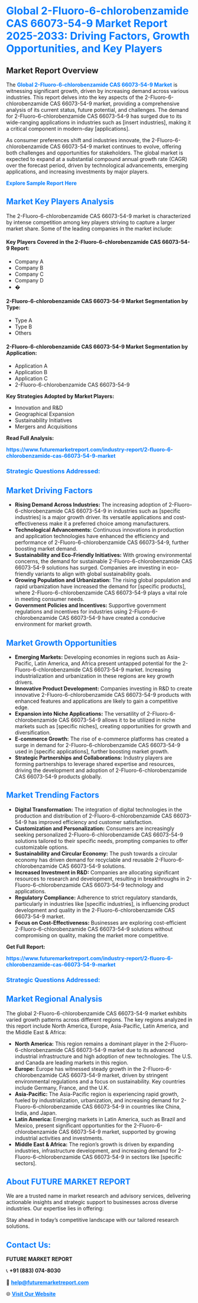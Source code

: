 <h1 style="color: #007BFF;">Global 2-Fluoro-6-chlorobenzamide CAS 66073-54-9 Market Report 2025-2033: Driving Factors, Growth Opportunities, and Key Players</h1>

<section id="overview">
<h2>Market Report Overview</h2>
<p>The <a href="https://www.futuremarketreport.com/industry-report/2-fluoro-6-chlorobenzamide-cas-66073-54-9-market" style="color: #007BFF; text-decoration: none;"><strong>Global 2-Fluoro-6-chlorobenzamide CAS 66073-54-9 Market</strong></a> is witnessing significant growth, driven by increasing demand across various industries. This report delves into the key aspects of the 2-Fluoro-6-chlorobenzamide CAS 66073-54-9 market, providing a comprehensive analysis of its current status, future potential, and challenges. The demand for 2-Fluoro-6-chlorobenzamide CAS 66073-54-9 has surged due to its wide-ranging applications in industries such as [insert industries], making it a critical component in modern-day [applications].</p>
<p>As consumer preferences shift and industries innovate, the 2-Fluoro-6-chlorobenzamide CAS 66073-54-9 market continues to evolve, offering both challenges and opportunities for stakeholders. The global market is expected to expand at a substantial compound annual growth rate (CAGR) over the forecast period, driven by technological advancements, emerging applications, and increasing investments by major players.</p>
</section>

<section id="overview">
<p><a href="https://www.futuremarketreport.com/request-sample/reportId=112451" style="color: #007BFF; text-decoration: none;"><strong>Explore Sample Report Here</strong></a></p>
</section>

<section id="key-players">
<h2 style="color: #007BFF;">Market Key Players Analysis</h2>
<p>The 2-Fluoro-6-chlorobenzamide CAS 66073-54-9 market is characterized by intense competition among key players striving to capture a larger market share. Some of the leading companies in the market include:</p>
<h4>Key Players Covered in the 2-Fluoro-6-chlorobenzamide CAS 66073-54-9 Report:</h4>
<ul><li>Company A</li><li>Company B</li><li>Company C</li><li>Company D</li><li>�</li></ul>
<h4>2-Fluoro-6-chlorobenzamide CAS 66073-54-9 Market Segmentation by Type:</h4>
<ul><li>Type A</li><li>Type B</li><li>Others</li></ul>

<h4>2-Fluoro-6-chlorobenzamide CAS 66073-54-9 Market Segmentation by Application:</h4>
<ul><li>Application A</li><li>Application B</li><li>Application C</li><li>2-Fluoro-6-chlorobenzamide CAS 66073-54-9</li></ul>
<p><strong>Key Strategies Adopted by Market Players:</strong></p>
<ul>
<li>Innovation and R&D</li>
<li>Geographical Expansion</li>
<li>Sustainability Initiatives</li>
<li>Mergers and Acquisitions</li>
</ul>
</section>

<section>
<p><strong>Read Full Analysis: </strong></p><a href="https://www.futuremarketreport.com/industry-report/2-fluoro-6-chlorobenzamide-cas-66073-54-9-market" style="color: #007BFF; text-decoration: none;"><strong>https://www.futuremarketreport.com/industry-report/2-fluoro-6-chlorobenzamide-cas-66073-54-9-market</strong></a>
<h3 style="color: #007BFF;">Strategic Questions Addressed:</h3>
</section>

<section id="driving-factors">
<h2 style="color: #007BFF;">Market Driving Factors</h2>
<ul>
<li><strong>Rising Demand Across Industries:</strong> The increasing adoption of 2-Fluoro-6-chlorobenzamide CAS 66073-54-9 in industries such as [specific industries] is a major growth driver. Its versatile applications and cost-effectiveness make it a preferred choice among manufacturers.</li>
<li><strong>Technological Advancements:</strong> Continuous innovations in production and application technologies have enhanced the efficiency and performance of 2-Fluoro-6-chlorobenzamide CAS 66073-54-9, further boosting market demand.</li>
<li><strong>Sustainability and Eco-Friendly Initiatives:</strong> With growing environmental concerns, the demand for sustainable 2-Fluoro-6-chlorobenzamide CAS 66073-54-9 solutions has surged. Companies are investing in eco-friendly variants to align with global sustainability goals.</li>
<li><strong>Growing Population and Urbanization:</strong> The rising global population and rapid urbanization have increased the demand for [specific products], where 2-Fluoro-6-chlorobenzamide CAS 66073-54-9 plays a vital role in meeting consumer needs.</li>
<li><strong>Government Policies and Incentives:</strong> Supportive government regulations and incentives for industries using 2-Fluoro-6-chlorobenzamide CAS 66073-54-9 have created a conducive environment for market growth.</li>
</ul>
</section>

<section id="growth-opportunities">
<h2 style="color: #007BFF;">Market Growth Opportunities</h2>
<ul>
<li><strong>Emerging Markets:</strong> Developing economies in regions such as Asia-Pacific, Latin America, and Africa present untapped potential for the 2-Fluoro-6-chlorobenzamide CAS 66073-54-9 market. Increasing industrialization and urbanization in these regions are key growth drivers.</li>
<li><strong>Innovative Product Development:</strong> Companies investing in R&D to create innovative 2-Fluoro-6-chlorobenzamide CAS 66073-54-9 products with enhanced features and applications are likely to gain a competitive edge.</li>
<li><strong>Expansion into Niche Applications:</strong> The versatility of 2-Fluoro-6-chlorobenzamide CAS 66073-54-9 allows it to be utilized in niche markets such as [specific niches], creating opportunities for growth and diversification.</li>
<li><strong>E-commerce Growth:</strong> The rise of e-commerce platforms has created a surge in demand for 2-Fluoro-6-chlorobenzamide CAS 66073-54-9 used in [specific applications], further boosting market growth.</li>
<li><strong>Strategic Partnerships and Collaborations:</strong> Industry players are forming partnerships to leverage shared expertise and resources, driving the development and adoption of 2-Fluoro-6-chlorobenzamide CAS 66073-54-9 products globally.</li>
</ul>
</section>

<section id="trending-factors">
<h2 style="color: #007BFF;">Market Trending Factors</h2>
<ul>
<li><strong>Digital Transformation:</strong> The integration of digital technologies in the production and distribution of 2-Fluoro-6-chlorobenzamide CAS 66073-54-9 has improved efficiency and customer satisfaction.</li>
<li><strong>Customization and Personalization:</strong> Consumers are increasingly seeking personalized 2-Fluoro-6-chlorobenzamide CAS 66073-54-9 solutions tailored to their specific needs, prompting companies to offer customizable options.</li>
<li><strong>Sustainability and Circular Economy:</strong> The push towards a circular economy has driven demand for recyclable and reusable 2-Fluoro-6-chlorobenzamide CAS 66073-54-9 solutions.</li>
<li><strong>Increased Investment in R&D:</strong> Companies are allocating significant resources to research and development, resulting in breakthroughs in 2-Fluoro-6-chlorobenzamide CAS 66073-54-9 technology and applications.</li>
<li><strong>Regulatory Compliance:</strong> Adherence to strict regulatory standards, particularly in industries like [specific industries], is influencing product development and quality in the 2-Fluoro-6-chlorobenzamide CAS 66073-54-9 market.</li>
<li><strong>Focus on Cost-Effectiveness:</strong> Businesses are exploring cost-efficient 2-Fluoro-6-chlorobenzamide CAS 66073-54-9 solutions without compromising on quality, making the market more competitive.</li>
</ul>
</section>

<section>
<p><strong>Get Full Report: </strong></p><a href="https://www.futuremarketreport.com/industry-report/2-fluoro-6-chlorobenzamide-cas-66073-54-9-market" style="color: #007BFF; text-decoration: none;"><strong>https://www.futuremarketreport.com/industry-report/2-fluoro-6-chlorobenzamide-cas-66073-54-9-market</strong></a>
<h3 style="color: #007BFF;">Strategic Questions Addressed:</h3>
</section>


<section id="regional-analysis">
<h2 style="color: #007BFF;">Market Regional Analysis</h2>
<p>The global 2-Fluoro-6-chlorobenzamide CAS 66073-54-9 market exhibits varied growth patterns across different regions. The key regions analyzed in this report include North America, Europe, Asia-Pacific, Latin America, and the Middle East & Africa:</p>
<ul>
<li><strong>North America:</strong> This region remains a dominant player in the 2-Fluoro-6-chlorobenzamide CAS 66073-54-9 market due to its advanced industrial infrastructure and high adoption of new technologies. The U.S. and Canada are leading markets in this region.</li>
<li><strong>Europe:</strong> Europe has witnessed steady growth in the 2-Fluoro-6-chlorobenzamide CAS 66073-54-9 market, driven by stringent environmental regulations and a focus on sustainability. Key countries include Germany, France, and the U.K.</li>
<li><strong>Asia-Pacific:</strong> The Asia-Pacific region is experiencing rapid growth, fueled by industrialization, urbanization, and increasing demand for 2-Fluoro-6-chlorobenzamide CAS 66073-54-9 in countries like China, India, and Japan.</li>
<li><strong>Latin America:</strong> Emerging markets in Latin America, such as Brazil and Mexico, present significant opportunities for the 2-Fluoro-6-chlorobenzamide CAS 66073-54-9 market, supported by growing industrial activities and investments.</li>
<li><strong>Middle East & Africa:</strong> The region’s growth is driven by expanding industries, infrastructure development, and increasing demand for 2-Fluoro-6-chlorobenzamide CAS 66073-54-9 in sectors like [specific sectors].</li>
</ul>
</section>

<footer>
<h2 style="color: #007BFF;">About FUTURE MARKET REPORT</h2>
<p>We are a trusted name in market research and advisory services, delivering actionable insights and strategic support to businesses across diverse industries. Our expertise lies in offering:</p>

<p>Stay ahead in today’s competitive landscape with our tailored research solutions.</p>

<h2 style="color: #007BFF;">Contact Us:</h2>
<p><strong>FUTURE MARKET REPORT</strong></p>
<p>📞 <strong>+91 (883) 074-8030</strong></p>
<p>📧 <strong><a href="mailto:help@futuremarketreport.com" style="color: #007BFF;">help@futuremarketreport.com</a></strong></p>
<p>🌐 <strong><a href="https://www.futuremarketreport.com/" style="color: #007BFF;">Visit Our Website</a></strong></p>
</footer>